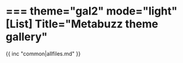 ===
theme="gal2"
mode="light"
[List]
Title="Metabuzz theme gallery"
===

{{ inc "common|allfiles.md" }}

